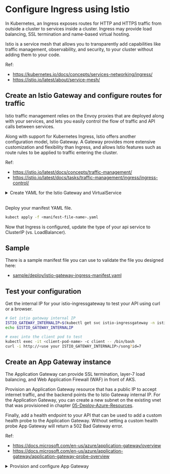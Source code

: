 # Configure Ingress using Istio

In Kubernetes, an Ingress exposes routes for HTTP and HTTPS traffic from outside a cluster to services inside a cluster.
Ingress may provide load balancing, SSL termination and name-based virtual hosting.

Istio is a service mesh that allows you to transparently add capabilities like traffic management, observability, and security, to your cluster without adding them to your code.

Ref:

* https://kubernetes.io/docs/concepts/services-networking/ingress/
* https://istio.io/latest/about/service-mesh/

## Create an Istio Gateway and configure routes for traffic

Istio traffic management relies on the Envoy proxies that are deployed along with your services, and lets you easily control the flow of traffic and API calls between services.

Along with support for Kubernetes Ingress, Istio offers another configuration model, Istio Gateway. A Gateway provides more extensive customization and flexibility than Ingress, and allows Istio features such as route rules to be applied to traffic entering the cluster.

Ref:

* https://istio.io/latest/docs/concepts/traffic-management/
* https://istio.io/latest/docs/tasks/traffic-management/ingress/ingress-control/

<details>
  <summary>Create YAML for the Istio Gateway and VirtualService</summary>

```yaml
apiVersion: networking.istio.io/v1alpha3
kind: Gateway
metadata:
  name: song-gateway
spec:
  selector:
    istio: ingressgateway # use Istio default gateway implementation
  servers:
  - port:
      number: 80
      name: http
      protocol: HTTP
    hosts:
    - "*"
---
apiVersion: networking.istio.io/v1alpha3
kind: VirtualService
metadata:
  name: song
spec:
  hosts:
  - "*"
  gateways:
  - default/song-gateway
  http:
  - match:
    - uri:
        exact: /song
    route:
    - destination:
        host: api
        port:
          number: 80
```

>NOTE: For the purpose of this lab, you can use a wildcard `*` value for the host in the Gateway and VirtualService configurations. In a real world scenario, you would use your host's domain name.
</details>
&nbsp;

Deploy your manifest YAML file.

```bash
kubect apply -f <manifest-file-name>.yaml
```

Now that Ingress is configured, update the type of your api service to ClusterIP (vs. LoadBalancer).

## Sample

There is a sample manifest file you can use to validate the file you designed here:

- [sample/deploy/istio-gateway-ingress-manifest.yaml](sample/deploy/istio-gateway-ingress-manifest.yaml)

## Test your configuration

Get the internal IP for your istio-ingressgateway to test your API using curl or a browser.

```bash
# Get istio gateway internal IP
ISTIO_GATEWAY_INTERNALIP=$(kubectl get svc istio-ingressgateway -n istio-system -o jsonpath='{.status.loadBalancer.ingress[0].ip}')
echo $ISTIO_GATEWAY_INTERNALIP

# exec into the client pod to test
kubectl exec -it <client-pod-name> -c client -- /bin/bash
curl -i http://<use your ISTIO_GATEWAY_INTERNALIP>/song?id=7
```

## Create an App Gateway instance

The Application Gateway can provide SSL termination, layer-7 load balancing, and Web Application Firewall (WAF) in front of AKS.

Provision an Application Gateway resource that has a public IP to accept internet traffic, and the backend points the to Istio Gateway internal IP.
For the Application Gateway, you can create a new subnet on the existing vnet that was provisioned in chapter [05-Deploy-Azure-Resources](05-Deploy-Azure-Resources.md).

Finally, add a health endpoint to your API that can be used to add a custom health probe to the Application Gateway. Without setting a custom health probe App Gateway will return a 502 Bad Gateway error.

Ref:
- https://docs.microsoft.com/en-us/azure/application-gateway/overview
- https://docs.microsoft.com/en-us/azure/application-gateway/application-gateway-probe-overview

<details>
  <summary>Provision and configure App Gateway</summary>

```bash
# Set variables
RESOURCE_GROUP=akslabhv-rg # created in previous chapter
VNET_NAME=akslabhv-vnet # created in previous chapter
APP_GATEWAY=akslabhv-gw
APP_GATEWAY_SKU=Standard_v2
PUBLIC_IP_ADDRESS=akslabhv-appgw-ip
GW_SUBNET_NAME=appgw-subnet
GW_HEALTHPROBE_NAME=health

# Create a subnet for the App Gateway
az network vnet subnet create -g $RESOURCE_GROUP --vnet-name $VNET_NAME -n $GW_SUBNET_NAME --address-prefixes 10.0.0.0/24

GW_SUBNET_ID=$(az network vnet subnet show --resource-group $RESOURCE_GROUP --vnet-name $VNET_NAME --name $GW_SUBNET_NAME --query id -o tsv)

# Create App Gateway
az network application-gateway create -g $RESOURCE_GROUP -n $APP_GATEWAY --sku $APP_GATEWAY_SKU --subnet $GW_SUBNET_ID --servers $ISTIO_GATEWAY_INTERNALIP --public-ip-address $PUBLIC_IP_ADDRESS

# Create a custom health probe
az network application-gateway probe create -g $RESOURCE_GROUP --gateway-name $APP_GATEWAY -n $GW_HEALTHPROBE_NAME --protocol http --threshold 3 --timeout 30 --host $PUBLIC_IP_ADDRESS --path /health

# Get app gateway backend HTTP settings
HTTP_SETTINGS=$(az network application-gateway http-settings list -g $RESOURCE_GROUP --gateway-name $APP_GATEWAY --query [0].name -o tsv)

# Associate HTTP settings with your custom health probe
az network application-gateway http-settings update -g $RESOURCE_GROUP --gateway-name $APP_GATEWAY -n $HTTP_SETTINGS --probe $GW_HEALTHPROBE_NAME
```

</details>
&nbsp;
